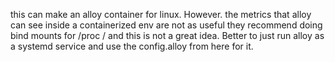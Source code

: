 this can make an alloy container for linux.
However. the metrics that alloy can see inside a containerized env are not as useful
they recommend doing bind mounts for /proc / and this is not a great idea.
Better to just run alloy as a systemd service and use the config.alloy from here for it.
